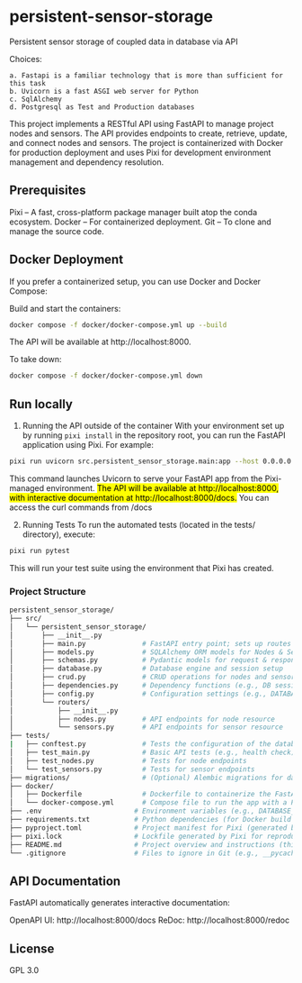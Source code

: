 # persistent-sensor-storage
Persistent sensor storage of coupled data in database via API

Choices:

    a. Fastapi is a familiar technology that is more than sufficient for this task
    b. Uvicorn is a fast ASGI web server for Python
    c. SqlAlchemy
    d. Postgresql as Test and Production databases

This project implements a RESTful API using FastAPI to manage project nodes and sensors. The API provides endpoints to create, retrieve, update, and connect nodes and sensors. The project is containerized with Docker for production deployment and uses Pixi for development environment management and dependency resolution.



## Prerequisites
Pixi – A fast, cross-platform package manager built atop the conda ecosystem.
Docker – For containerized deployment.
Git – To clone and manage the source code.

## Docker Deployment
If you prefer a containerized setup, you can use Docker and Docker Compose:

Build and start the containers:

```bash
docker compose -f docker/docker-compose.yml up --build
```
The API will be available at http://localhost:8000.

To take down:
```bash
docker compose -f docker/docker-compose.yml down
```

## Run locally
1. Running the API outside of the container
With your environment set up by running `pixi install` in the repository root, you can run the FastAPI application using Pixi. For example:

```bash
pixi run uvicorn src.persistent_sensor_storage.main:app --host 0.0.0.0 --port 8000
```
This command launches Uvicorn to serve your FastAPI app from the Pixi-managed environment. <mark> The API will be available at http://localhost:8000, with interactive documentation at http://localhost:8000/docs.</mark> You can access the curl commands from /docs

2. Running Tests
To run the automated tests (located in the tests/ directory), execute:

```bash
pixi run pytest
```
This will run your test suite using the environment that Pixi has created.


### Project Structure
```bash
persistent_sensor_storage/
├── src/
│   └── persistent_sensor_storage/
│       ├── __init__.py
│       ├── main.py              # FastAPI entry point; sets up routes and creates tables
│       ├── models.py            # SQLAlchemy ORM models for Nodes & Sensors
│       ├── schemas.py           # Pydantic models for request & response validation
│       ├── database.py          # Database engine and session setup
│       ├── crud.py              # CRUD operations for nodes and sensors
│       ├── dependencies.py      # Dependency functions (e.g., DB session)
│       ├── config.py            # Configuration settings (e.g., DATABASE_URL)
│       └── routers/
│           ├── __init__.py
│           ├── nodes.py         # API endpoints for node resource
│           └── sensors.py       # API endpoints for sensor resource
├── tests/
|   ├── conftest.py              # Tests the configuration of the database
│   ├── test_main.py             # Basic API tests (e.g., health check)
│   ├── test_nodes.py            # Tests for node endpoints
│   └── test_sensors.py          # Tests for sensor endpoints
├── migrations/                  # (Optional) Alembic migrations for database schema changes
├── docker/
│   ├── Dockerfile               # Dockerfile to containerize the FastAPI app
│   └── docker-compose.yml       # Compose file to run the app with a PostgreSQL container
├── .env                       # Environment variables (e.g., DATABASE_URL)
├── requirements.txt           # Python dependencies (for Docker build and manual setup)
├── pyproject.toml             # Project manifest for Pixi (generated by `pixi init`)
├── pixi.lock                  # Lockfile generated by Pixi for reproducible environments
├── README.md                  # Project overview and instructions (this file)
└── .gitignore                 # Files to ignore in Git (e.g., __pycache__, .env, pixi.lock)
```
## API Documentation
FastAPI automatically generates interactive documentation:

OpenAPI UI: http://localhost:8000/docs
ReDoc: http://localhost:8000/redoc


## License
GPL 3.0
